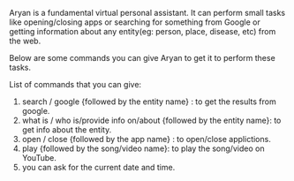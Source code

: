Aryan is a fundamental virtual personal assistant. It can perform small tasks like opening/closing apps or searching for something from Google or getting information about any entity(eg: person, place, disease, etc) from the web.

Below are some commands you can give Aryan to get it to perform these tasks.

List of commands that you can give:
1) search / google {followed by the entity name} : to get the results from google.
2) what is / who is/provide info on/about {followed by the entity name}: to get info about the entity.
3) open / close {followed by the app name} : to open/close applictions.
4) play {followed by the song/video name}: to play the song/video on YouTube.
5) you can ask for the current date and time.
